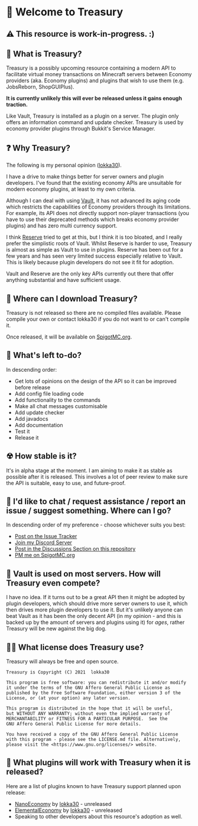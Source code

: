 # 💼 Welcome to Treasury

## ⚠ This resource is work-in-progress. :)

## 📜 What is Treasury?

Treasury is a possibly upcoming resource containing a modern API to facilitate virtual money
transactions on Minecraft servers between Economy providers (aka. Economy plugins) and plugins
that wish to use them (e.g. JobsReborn, ShopGUIPlus).

**It is currently unlikely this will ever be released unless it gains enough traction.**

Like Vault, Treasury is installed as a plugin on a server. The plugin only offers an information
command and update checker. Treasury is used by economy provider plugins through Bukkit's
Service Manager.

## ❓ Why Treasury?

The following is my personal opinion ([lokka30](https://github.com/lokka30)).

I have a drive to make things better for server owners and plugin developers. I've found that the
existing economy APIs are unsuitable for modern economy plugins, at least to my own criteria.

Although I can deal with using [Vault](https://github.com/MilkBowl/Vault), it has not advanced its aging code which restricts the
capabilities of Economy providers through its limitations. For example, its API does not directly
support non-player transactions (you have to use their deprecated methods which breaks economy
provider plugins) and has zero multi currency support.

I think [Reserve](https://github.com/TheNewEconomy/Reserve) tried to get at this, but I think it is too bloated, and I really prefer the
simplistic roots of Vault. Whilst Reserve is harder to use, Treasury is almost as simple as Vault
to use in plugins. Reserve has been out for a few years and has seen very limited success especially
relative to Vault. This is likely because plugin developers do not see it fit for adoption.

Vault and Reserve are the only key APIs currently out there that offer anything substantial and have
sufficient usage.

## 📂 Where can I download Treasury?

Treasury is not released so there are no compiled files available. Please compile your own or
contact lokka30 if you do not want to or can't compile it.

Once released, it will be available on [SpigotMC.org](https://www.spigotmc.org).

## 📃 What's left to-do?

In descending order:

- Get lots of opinions on the design of the API so it can be improved before release
- Add config file loading code
- Add functionality to the commands
- Make all chat messages customisable
- Add update checker
- Add javadocs
- Add documentation
- Test it
- Release it

## ☢ How stable is it?

It's in alpha stage at the moment. I am aiming to make it as stable as possible after it is released.
This involves a lot of peer review to make sure the API is suitable, easy to use, and future-proof.

## 💬 I'd like to chat / request assistance / report an issue / suggest something. Where can I go?

In descending order of my preference - choose whichever suits you best:

* [Post on the Issue Tracker](https://github.com/lokka30/Treasury/issues)
* [Join my Discord Server](https://www.discord.io/arcaneplugins)
* [Post in the Discussions Section on this repository](https://github.com/lokka30/Treasury/discussions)
* [PM me on SpigotMC.org](https://www.spigotmc.org/conversations/add?to=lokka30)

## 🤔 Vault is used on most servers. How will Treasury even compete?

I have no idea. If it turns out to be a great API then it might be adopted by plugin developers,
which should drive more server owners to use it, which then drives more plugin developers to use it.
But it's unlikely anyone can beat Vault as it has been the only decent API (in my opinion - and this
is backed up by the amount of servers and plugins using it) for *ages*, rather Treasury will be
new against the big dog.

## 👩‍⚖️ What license does Treasury use?

Treasury will always be free and open source.

```
Treasury is Copyright (C) 2021  lokka30

This program is free software: you can redistribute it and/or modify
it under the terms of the GNU Affero General Public License as
published by the Free Software Foundation, either version 3 of the
License, or (at your option) any later version.

This program is distributed in the hope that it will be useful,
but WITHOUT ANY WARRANTY; without even the implied warranty of
MERCHANTABILITY or FITNESS FOR A PARTICULAR PURPOSE.  See the
GNU Affero General Public License for more details.

You have received a copy of the GNU Affero General Public License
with this program - please see the LICENSE.md file. Alternatively,
please visit the <https://www.gnu.org/licenses/> website.
```

## 🧱 What plugins will work with Treasury when it is released?

Here are a list of plugins known to have Treasury support planned upon release:
* [NanoEconomy](https://github.com/lokka30/NanoEconomy) by [lokka30](https://github.com/lokka30) - unreleased
* [ElementalEconomy](https://github.com/lokka30/ElementalEconomy) by [lokka30](https://github.com/lokka30) - unreleased
* Speaking to other developers about this resource's adoption as well.